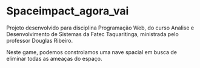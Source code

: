 # Spaceimpact_agora_vai

Projeto desenvolvido para disciplina Programação Web, do curso Analise e Desenvolvimento de Sistemas da Fatec Taquaritinga, ministrada pelo professor Douglas Ribeiro.

Neste game, podemos constrolamos uma nave spacial em busca de eliminar todas as ameaças do espaço.
